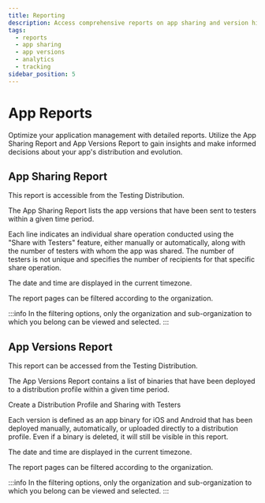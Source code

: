 ```yaml
---
title: Reporting
description: Access comprehensive reports on app sharing and version histories to track and analyze your application's distribution and updates.
tags:
  - reports
  - app sharing
  - app versions
  - analytics
  - tracking
sidebar_position: 5
---
```


# App Reports

Optimize your application management with detailed reports. Utilize the App Sharing Report and App Versions Report to gain insights and make informed decisions about your app's distribution and evolution.

## App Sharing Report

This report is accessible from the Testing Distribution.

The App Sharing Report lists the app versions that have been sent to testers within a given time period.

Each line indicates an individual share operation conducted using the "Share with Testers" feature, either manually or automatically, along with the number of testers with whom the app was shared. The number of testers is not unique and specifies the number of recipients for that specific share operation.

The date and time are displayed in the current timezone.

The report pages can be filtered according to the organization.

:::info
In the filtering options, only the organization and sub-organization to which you belong can be viewed and selected.
:::

<Screenshot url='https://cdn.appcircle.io/docs/assets/app-sharing-new.png' />

## App Versions Report

This report can be accessed from the Testing Distribution.

The App Versions Report contains a list of binaries that have been deployed to a distribution profile within a given time period.

<ContentRef url="/distribute/create-or-select-a-distribution-profile">
  Create a Distribution Profile and Sharing with Testers
</ContentRef>

Each version is defined as an app binary for iOS and Android that has been deployed manually, automatically, or uploaded directly to a distribution profile. Even if a binary is deleted, it will still be visible in this report.

The date and time are displayed in the current timezone.

The report pages can be filtered according to the organization.

:::info
In the filtering options, only the organization and sub-organization to which you belong can be viewed and selected.
:::

<Screenshot url='https://cdn.appcircle.io/docs/assets/app-version-new.png' />
